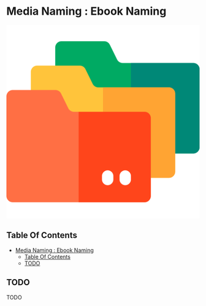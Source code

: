 # Media Naming : Ebook Naming

![Icon](../icon.png)

## Table Of Contents

- [Media Naming : Ebook Naming](#media-naming--ebook-naming)
  - [Table Of Contents](#table-of-contents)
  - [TODO](#todo)

## TODO

TODO
